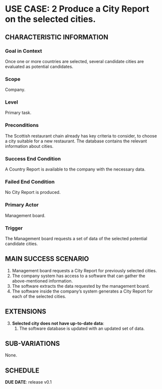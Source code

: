 # USE CASE: 2 Produce a City Report on the selected cities. 
## CHARACTERISTIC INFORMATION
### Goal in Context
Once one or more countries are selected, several candidate cities are evaluated as potential candidates.
### Scope
Company.

### Level
Primary task.

### Preconditions
The Scottish restaurant chain already has key criteria to consider, to choose a city suitable for a new restaurant. The database contains the relevant information about cities.

### Success End Condition
A Country Report is available to the company with the necessary data. 

### Failed End Condition
No City Report is produced.

### Primary Actor
Management board.

### Trigger
The Management board requests a set of data of the selected potential candidate cities. 

## MAIN SUCCESS SCENARIO
1.	Management board requests a City Report for previously selected cities.
2.	The company system has access to a software that can gather the above-mentioned information.
3.	The software extracts the data requested by the management board.
4.	The software inside the company’s system generates a City Report for each of the selected cities.
## EXTENSIONS
3. **Selected city does not have up-to-date data**:
    1. The software database is updated with an updated set of data.
## SUB-VARIATIONS
None.

## SCHEDULE
**DUE DATE**: release v0.1
